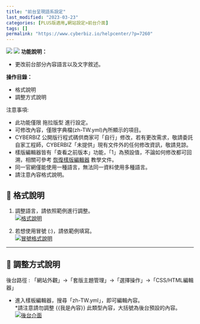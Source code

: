 ```yaml
---
title: "前台呈現語系設定"
last_modified: "2023-03-23"
categories: [PLUS版適用,網站設定>前台介面]
tags: []
permalink: "https://www.cyberbiz.io/helpcenter/?p=7260"
---
```


![](https://www.cyberbiz.io/helpcenter/wp-content/uploads/一般版3.png)
![](https://www.cyberbiz.io/helpcenter/wp-content/uploads/PLUS版3.png)
**功能說明：**  

* 更改前台部分內容語言以及文字敘述。

**操作目錄：**

* 格式說明
* 調整方式說明

注意事項:  

* 此功能僅限 拖拉版型 進行設定。
* 可修改內容，僅限字典檔(zh-TW.yml)內所顯示的項目。
* CYBERBIZ 公開版行程式碼供商家可「自行」修改，若有更改需求，敬請委託自家工程師，CYBERBIZ「未提供」現有文件外的任何修改資訊，敬請見諒。
* 樣版編輯器皆有「查看之前版本」功能，「1」為預設值，不論如何修改都可回溯，相關可參考 [恢復樣版編輯器](https://www.cyberbiz.io/helpcenter/?p=3474) 教學文件。
* 同一官網僅能使用一種語言，無法同一資料使用多種語言。
* 請注意內容格式說明。



## 📌 格式說明



1. 調整語言，請依照範例進行調整。  
[![格式說明](https://www.cyberbiz.io/support/wp-content/uploads/前台呈現語系設定01.png)](https://www.cyberbiz.io/support/wp-content/uploads/前台呈現語系設定01.png)



2. 若想使用冒號 (:)，請依範例填寫。   
[![冒號格式說明](https://www.cyberbiz.io/support/wp-content/uploads/前台呈現語系設定02.png)](https://www.cyberbiz.io/support/wp-content/uploads/前台呈現語系設定02.png)



* * *



## 📌 調整方式說明


後台路徑 : 「網站外觀」→「套版主題管理」→「選擇操作」→「CSS/HTML編輯器」  


* 進入樣板編輯器，搜尋「zh-TW.yml」，即可編輯內容。  
*請注意請勿調整 {{我是內容}} 此類型內容，大括號為後台預設的內容。   
[![後台介面](https://www.cyberbiz.io/support/wp-content/uploads/前台呈現語系設定03.png)](https://www.cyberbiz.io/support/wp-content/uploads/前台呈現語系設定03.png)



